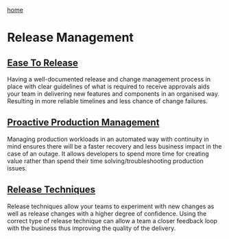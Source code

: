 [home](../README.md)
# Release Management


## [Ease To Release](ease-to-release.md)
Having a well-documented release and change management process in place with clear guidelines of what is required to receive approvals aids your team in delivering new features and components in an organised way. Resulting in more reliable timelines and less chance of change failures.


## [Proactive Production Management](proactive-production-management.md)
Managing production workloads in an automated way with continuity in mind ensures there will be a faster recovery and less business impact in the case of an outage. It allows developers to spend more time for creating value rather than spend their time solving/troubleshooting production issues.


## [Release Techniques](release-techniques.md)
Release techniques allow your teams to experiment with new changes as well as release changes with a higher degree of confidence. Using the correct type of release technique can allow a team a closer feedback loop with the business thus improving the quality of the delivery.
